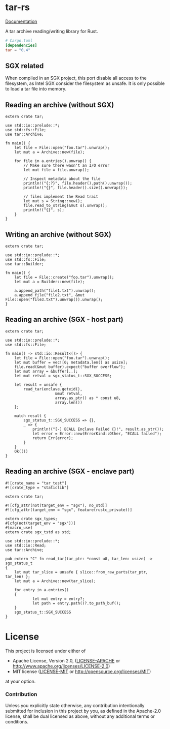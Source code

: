 # tar-rs

[Documentation](https://docs.rs/tar)

A tar archive reading/writing library for Rust.

```toml
# Cargo.toml
[dependencies]
tar = "0.4"
```

## SGX related

When compiled in an SGX project, this port disable all access to the filesystem, as Intel SGX consider the filesystem as unsafe.
It is only possible to load a tar file into memory.

## Reading an archive (without SGX)

```rust,no_run
extern crate tar;

use std::io::prelude::*;
use std::fs::File;
use tar::Archive;

fn main() {
    let file = File::open("foo.tar").unwrap();
    let mut a = Archive::new(file);

    for file in a.entries().unwrap() {
        // Make sure there wasn't an I/O error
        let mut file = file.unwrap();

        // Inspect metadata about the file
        println!("{:?}", file.header().path().unwrap());
        println!("{}", file.header().size().unwrap());

        // files implement the Read trait
        let mut s = String::new();
        file.read_to_string(&mut s).unwrap();
        println!("{}", s);
    }
}

```

## Writing an archive (without SGX)

```rust,no_run
extern crate tar;

use std::io::prelude::*;
use std::fs::File;
use tar::Builder;

fn main() {
    let file = File::create("foo.tar").unwrap();
    let mut a = Builder::new(file);

    a.append_path("file1.txt").unwrap();
    a.append_file("file2.txt", &mut File::open("file3.txt").unwrap()).unwrap();
}
```

## Reading an archive (SGX - host part)

```rust,no_run
extern crate tar;

use std::io::prelude::*;
use std::fs::File;

fn main() -> std::io::Result<()> {
    let file = File::open("foo.tar").unwrap();
    let mut buffer = vec![0; metadata.len() as usize];
    file.read(&mut buffer).expect("buffer overflow");
    let mut array = &buffer[..];
    let mut retval = sgx_status_t::SGX_SUCCESS;

    let result = unsafe {
        read_tar(enclave.geteid(),
                      &mut retval,
                      array.as_ptr() as * const u8,
                      array.len())
    };

    match result {
        sgx_status_t::SGX_SUCCESS => {},
        _ => {
            println!("[-] ECALL Enclave Failed {}!", result.as_str());
            let error = Error::new(ErrorKind::Other, "ECALL failed");
            return Err(error);
        }
    }
    Ok(())
}

```

## Reading an archive (SGX - enclave part)

```rust,no_run
#![crate_name = "tar_test"]
#![crate_type = "staticlib"]

extern crate tar;

#![cfg_attr(not(target_env = "sgx"), no_std)]
#![cfg_attr(target_env = "sgx", feature(rustc_private))]

extern crate sgx_types;
#[cfg(not(target_env = "sgx"))]
#[macro_use]
extern crate sgx_tstd as std;

use std::io::prelude::*;
use std::io::Read;
use tar::Archive;

pub extern "C" fn read_tar(tar_ptr: *const u8, tar_len: usize) -> sgx_status_t 
{
    let mut tar_slice = unsafe { slice::from_raw_parts(tar_ptr, tar_len) };
    let mut a = Archive::new(tar_slice);

    for entry in a.entries() 
    {
            let mut entry = entry?;
            let path = entry.path()?.to_path_buf();
    }
    sgx_status_t::SGX_SUCCESS
}

```

# License

This project is licensed under either of

 * Apache License, Version 2.0, ([LICENSE-APACHE](LICENSE-APACHE) or
   http://www.apache.org/licenses/LICENSE-2.0)
 * MIT license ([LICENSE-MIT](LICENSE-MIT) or
   http://opensource.org/licenses/MIT)

at your option.

### Contribution

Unless you explicitly state otherwise, any contribution intentionally submitted
for inclusion in this project by you, as defined in the Apache-2.0 license,
shall be dual licensed as above, without any additional terms or conditions.
